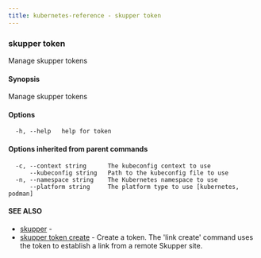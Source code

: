 ```yaml
---
title: kubernetes-reference - skupper token
---
```

### skupper token

Manage skupper tokens

#### Synopsis

Manage skupper tokens

#### Options

```
  -h, --help   help for token
```

#### Options inherited from parent commands

```
  -c, --context string      The kubeconfig context to use
      --kubeconfig string   Path to the kubeconfig file to use
  -n, --namespace string    The Kubernetes namespace to use
      --platform string     The platform type to use [kubernetes, podman]
```

#### SEE ALSO

* [skupper](skupper.html)	 - 
* [skupper token create](skupper_token_create.html)	 - Create a token.  The 'link create' command uses the token to establish a link from a remote Skupper site.

<!-- ###### Auto generated by spf13/cobra on 25-Jan-2024
 -->